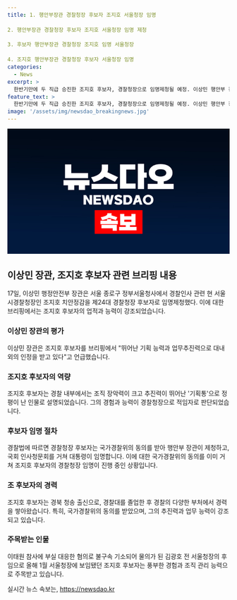 ```yaml
---
title: 1. 행안부장관 경찰청장 후보자 조지호 서울청장 임명

2. 행안부장관 경찰청장 후보자 조지호 서울청장 임명 제청

3. 후보자 행안부장관 경찰청장 조지호 임명 서울청장

4. 조지호 행안부장관 경찰청장 후보자 서울청장 임명
categories:
  - News
excerpt: >
  한반기만에 두 직급 승진한 조지호 후보자, 경찰청장으로 임명제청될 예정. 이상민 행안부 장관은 그를 대내외에서 인정받는 뛰어난 기획 능력과 업무추진력을 갖춘 인재로 평가하며, 국가경찰위도 임시회를 통해 동의했다. 조 후보자는 경찰 내부에서 기획 능력과 추진력으로 정평이 나는 인물로, 반년 만에 두 직급 승진한 주목받는 인물이다.
feature_text: >
  한반기만에 두 직급 승진한 조지호 후보자, 경찰청장으로 임명제청될 예정. 이상민 행안부 장관은 그를 대내외에서 인정받는 뛰어난 기획 능력과 업무추진력을 갖춘 인재로 평가하며, 국가경찰위도 임시회를 통해 동의했다. 조 후보자는 경찰 내부에서 기획 능력과 추진력으로 정평이 나는 인물로, 반년 만에 두 직급 승진한 주목받는 인물이다.
image: '/assets/img/newsdao_breakingnews.jpg'
---
```


<p><img src="/assets/img/newsdao_breakingnews.jpg" alt="implanttips 속보" /></p>

<h2 data-ke-size="size26">이상민 장관, 조지호 후보자 관련 브리핑 내용</h2>

<p data-ke-size="size16">17일, 이상민 행정안전부 장관은 서울 종로구 정부서울청사에서 경찰인사 관련 현 서울시경찰청장인 조지호 치안정감을 제24대 경찰청장 후보자로 임명제청했다. 이에 대한 브리핑에서는 조지호 후보자의 업적과 능력이 강조되었습니다.</p>

<h3>이상민 장관의 평가</h3>

<p data-ke-size="size16">이상민 장관은 조지호 후보자를 브리핑에서 "뛰어난 기획 능력과 업무추진력으로 대내외의 인정을 받고 있다"고 언급했습니다.</p>

<h3>조지호 후보자의 역량</h3>

<p data-ke-size="size16">조지호 후보자는 경찰 내부에서는 조직 장악력이 크고 추진력이 뛰어난 '기획통'으로 정평이 난 인물로 설명되었습니다. 그의 경험과 능력이 경찰청장으로 적임자로 판단되었습니다.</p>

<h3>후보자 임명 절차</h3>

<p data-ke-size="size16">경찰법에 따르면 경찰청장 후보자는 국가경찰위의 동의를 받아 행안부 장관이 제청하고, 국회 인사청문회를 거쳐 대통령이 임명합니다. 이에 대한 국가경찰위의 동의를 이미 거쳐 조지호 후보자의 경찰청장 임명이 진행 중인 상황입니다.</p>

<h3>조 후보자의 경력</h3>

<p data-ke-size="size16">조지호 후보자는 경북 청송 출신으로, 경찰대를 졸업한 후 경찰의 다양한 부처에서 경력을 쌓아왔습니다. 특히, 국가경찰위의 동의를 받았으며, 그의 추진력과 업무 능력이 강조되고 있습니다.</p>

<h3>주목받는 인물</h3>

<p data-ke-size="size16">이태원 참사에 부실 대응한 혐의로 불구속 기소되어 물의가 된 김광호 전 서울청장의 후임으로 올해 1월 서울청장에 보임됐던 조지호 후보자는 풍부한 경험과 조직 관리 능력으로 주목받고 있습니다.</p>
실시간 뉴스 속보는, <a href="https://newsdao.kr" rel="dofollow">https://newsdao.kr</a>


